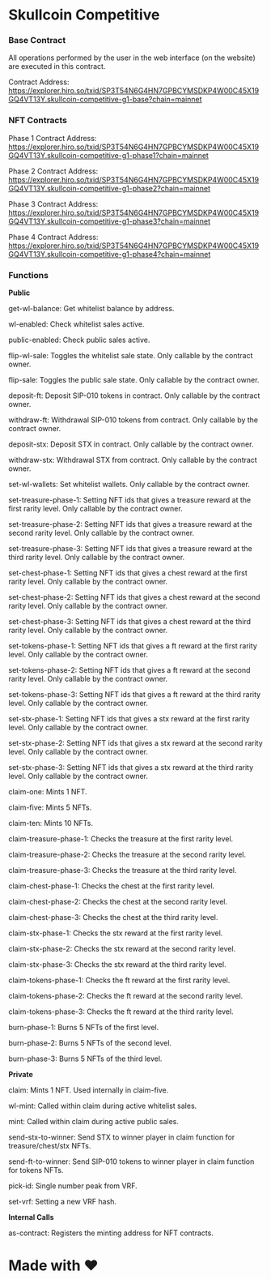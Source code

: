 # Skullcoin Competitive

### Base Contract

All operations performed by the user in the web interface (on the website) are executed in this contract.

Contract Address: https://explorer.hiro.so/txid/SP3T54N6G4HN7GPBCYMSDKP4W00C45X19GQ4VT13Y.skullcoin-competitive-g1-base?chain=mainnet

### NFT Contracts

Phase 1 Contract Address: https://explorer.hiro.so/txid/SP3T54N6G4HN7GPBCYMSDKP4W00C45X19GQ4VT13Y.skullcoin-competitive-g1-phase1?chain=mainnet

Phase 2 Contract Address: https://explorer.hiro.so/txid/SP3T54N6G4HN7GPBCYMSDKP4W00C45X19GQ4VT13Y.skullcoin-competitive-g1-phase2?chain=mainnet

Phase 3 Contract Address: https://explorer.hiro.so/txid/SP3T54N6G4HN7GPBCYMSDKP4W00C45X19GQ4VT13Y.skullcoin-competitive-g1-phase3?chain=mainnet

Phase 4 Contract Address: https://explorer.hiro.so/txid/SP3T54N6G4HN7GPBCYMSDKP4W00C45X19GQ4VT13Y.skullcoin-competitive-g1-phase4?chain=mainnet

### Functions

**Public**

get-wl-balance: Get whitelist balance by address.

wl-enabled: Check whitelist sales active.

public-enabled: Check public sales active.

flip-wl-sale: Toggles the whitelist sale state. Only callable by the contract owner.

flip-sale: Toggles the public sale state. Only callable by the contract owner.

deposit-ft: Deposit SIP-010 tokens in contract. Only callable by the contract owner.

withdraw-ft: Withdrawal SIP-010 tokens from contract. Only callable by the contract owner.

deposit-stx: Deposit STX in contract. Only callable by the contract owner.

withdraw-stx: Withdrawal STX from contract. Only callable by the contract owner.

set-wl-wallets: Set whitelist wallets. Only callable by the contract owner.

set-treasure-phase-1: Setting NFT ids that gives a treasure reward at the first rarity level. Only callable by the contract owner.

set-treasure-phase-2: Setting NFT ids that gives a treasure reward at the second rarity level. Only callable by the contract owner.

set-treasure-phase-3: Setting NFT ids that gives a treasure reward at the third rarity level. Only callable by the contract owner.

set-chest-phase-1: Setting NFT ids that gives a chest reward at the first rarity level. Only callable by the contract owner.

set-chest-phase-2: Setting NFT ids that gives a chest reward at the second rarity level. Only callable by the contract owner.

set-chest-phase-3: Setting NFT ids that gives a chest reward at the third rarity level. Only callable by the contract owner.

set-tokens-phase-1: Setting NFT ids that gives a ft reward at the first rarity level. Only callable by the contract owner.

set-tokens-phase-2: Setting NFT ids that gives a ft reward at the second rarity level. Only callable by the contract owner.

set-tokens-phase-3: Setting NFT ids that gives a ft reward at the third rarity level. Only callable by the contract owner.

set-stx-phase-1: Setting NFT ids that gives a stx reward at the first rarity level. Only callable by the contract owner.

set-stx-phase-2: Setting NFT ids that gives a stx reward at the second rarity level. Only callable by the contract owner.

set-stx-phase-3: Setting NFT ids that gives a stx reward at the third rarity level. Only callable by the contract owner.

claim-one: Mints 1 NFT.

claim-five: Mints 5 NFTs.

claim-ten: Mints 10 NFTs.

claim-treasure-phase-1: Checks the treasure at the first rarity level.

claim-treasure-phase-2: Checks the treasure at the second rarity level.

claim-treasure-phase-3: Checks the treasure at the third rarity level.

claim-chest-phase-1: Checks the chest at the first rarity level.

claim-chest-phase-2: Checks the chest at the second rarity level.

claim-chest-phase-3: Checks the chest at the third rarity level.

claim-stx-phase-1: Checks the stx reward at the first rarity level.

claim-stx-phase-2: Checks the stx reward at the second rarity level.

claim-stx-phase-3: Checks the stx reward at the third rarity level.

claim-tokens-phase-1: Checks the ft reward at the first rarity level.

claim-tokens-phase-2: Checks the ft reward at the second rarity level.

claim-tokens-phase-3: Checks the ft reward at the third rarity level.

burn-phase-1: Burns 5 NFTs of the first level.

burn-phase-2: Burns 5 NFTs of the second level.

burn-phase-3: Burns 5 NFTs of the third level.

**Private**

claim: Mints 1 NFT. Used internally in claim-five.

wl-mint: Called within claim during active whitelist sales.

mint: Called within claim during active public sales.

send-stx-to-winner: Send STX to winner player in claim function for treasure/chest/stx NFTs.

send-ft-to-winner: Send SIP-010 tokens to winner player in claim function for tokens NFTs.

pick-id: Single number peak from VRF.

set-vrf: Setting a new VRF hash.

**Internal Calls**

as-contract: Registers the minting address for NFT contracts.

# Made with :heart:
